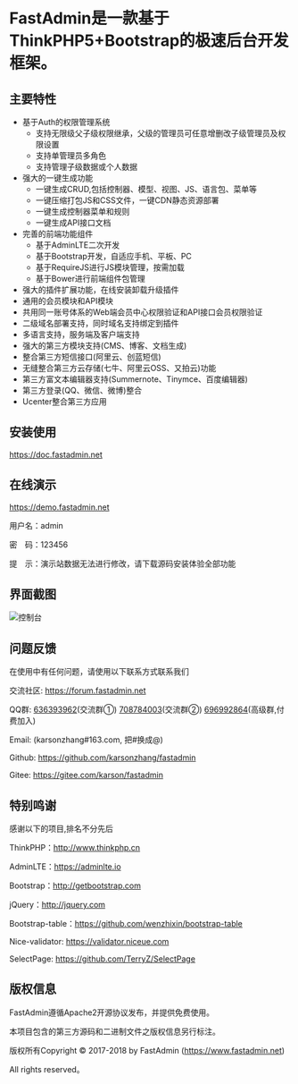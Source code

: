 FastAdmin是一款基于ThinkPHP5+Bootstrap的极速后台开发框架。
===============


## **主要特性**

* 基于Auth的权限管理系统
    * 支持无限级父子级权限继承，父级的管理员可任意增删改子级管理员及权限设置
    * 支持单管理员多角色
    * 支持管理子级数据或个人数据
* 强大的一键生成功能
    * 一键生成CRUD,包括控制器、模型、视图、JS、语言包、菜单等
    * 一键压缩打包JS和CSS文件，一键CDN静态资源部署
    * 一键生成控制器菜单和规则
    * 一键生成API接口文档
* 完善的前端功能组件
    * 基于AdminLTE二次开发
    * 基于Bootstrap开发，自适应手机、平板、PC
    * 基于RequireJS进行JS模块管理，按需加载
    * 基于Bower进行前端组件包管理
* 强大的插件扩展功能，在线安装卸载升级插件
* 通用的会员模块和API模块
* 共用同一账号体系的Web端会员中心权限验证和API接口会员权限验证
* 二级域名部署支持，同时域名支持绑定到插件
* 多语言支持，服务端及客户端支持
* 强大的第三方模块支持(CMS、博客、文档生成)
* 整合第三方短信接口(阿里云、创蓝短信)
* 无缝整合第三方云存储(七牛、阿里云OSS、又拍云)功能
* 第三方富文本编辑器支持(Summernote、Tinymce、百度编辑器)
* 第三方登录(QQ、微信、微博)整合
* Ucenter整合第三方应用

## **安装使用**

https://doc.fastadmin.net

## **在线演示**

https://demo.fastadmin.net

用户名：admin

密　码：123456

提　示：演示站数据无法进行修改，请下载源码安装体验全部功能

## **界面截图**
![控制台](https://gitee.com/uploads/images/2017/0411/113717_e99ff3e7_10933.png "控制台")

## **问题反馈**

在使用中有任何问题，请使用以下联系方式联系我们

交流社区: https://forum.fastadmin.net

QQ群: [636393962](https://jq.qq.com/?_wv=1027&k=487PNBb)(交流群①) [708784003](https://jq.qq.com/?_wv=1027&k=5ObjtwM)(交流群②) [696992864](https://jq.qq.com/?_wv=1027&k=5R2AB00)(高级群,付费加入)

Email: (karsonzhang#163.com, 把#换成@)

Github: https://github.com/karsonzhang/fastadmin

Gitee: https://gitee.com/karson/fastadmin

## **特别鸣谢**

感谢以下的项目,排名不分先后

ThinkPHP：http://www.thinkphp.cn

AdminLTE：https://adminlte.io

Bootstrap：http://getbootstrap.com

jQuery：http://jquery.com

Bootstrap-table：https://github.com/wenzhixin/bootstrap-table

Nice-validator: https://validator.niceue.com

SelectPage: https://github.com/TerryZ/SelectPage


## 版权信息

FastAdmin遵循Apache2开源协议发布，并提供免费使用。

本项目包含的第三方源码和二进制文件之版权信息另行标注。

版权所有Copyright © 2017-2018 by FastAdmin (https://www.fastadmin.net)

All rights reserved。